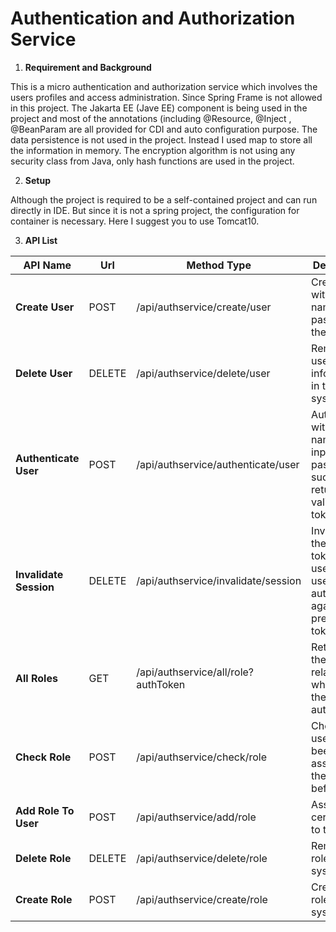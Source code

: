 # Authentication and Authorization Service

1. **Requirement and Background**

  This is a micro authentication and authorization service which involves the users profiles and access administration. Since Spring Frame is not allowed in this project. The Jakarta EE (Jave EE) component is being used in the project and most of the annotations (including @Resource, @Inject , @BeanParam are all provided for CDI and auto configuration purpose. The data persistence is not used in the project. Instead I used map to store all the information in memory. The encryption algorithm is not using any security class from Java, only hash functions are used in the project.
  
  
2. **Setup**

  Although the project is required to be a self-contained project and can run directly in IDE. But since it is not a spring project, the configuration for container is necessary. Here I suggest you to use Tomcat10.
  
  
3. **API List**

API Name|Url|Method Type|Description
-|-|-|-
**Create User**|POST|/api/authservice/create/user|Create user with user name and password in the system
**Delete User**|DELETE|/api/authservice/delete/user|Remove the user's information in the system
**Authenticate User**|POST|/api/authservice/authenticate/user|Authenticate with user name and input password.If success, return the valid auth token
**Invalidate Session**|DELETE|/api/authservice/invalidate/session|Invalidate the auth token of the user and user can't authencate again with previous token
**All Roles**|GET|/api/authservice/all/role?authToken|Return all the roles of related user which has the input auth token
**Check Role**|POST|/api/authservice/check/role|Check if the user has been assigned the role before.
**Add Role To User**|POST|/api/authservice/add/role|Assign certain role to the user
**Delete Role**|DELETE|/api/authservice/delete/role|Remove the role in the system
**Create Role**|POST|/api/authservice/create/role|Create the role in the system
